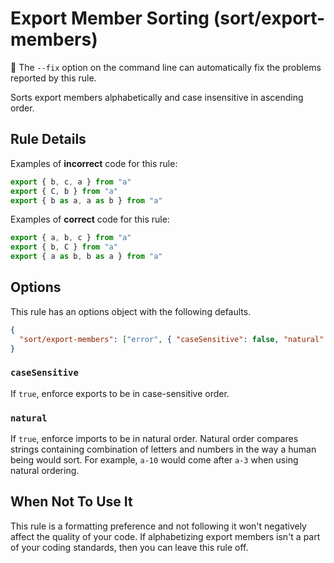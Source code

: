 # Export Member Sorting (sort/export-members)

🔧 The `--fix` option on the command line can automatically fix the problems
reported by this rule.

Sorts export members alphabetically and case insensitive in ascending order.

## Rule Details

Examples of **incorrect** code for this rule:

```javascript
export { b, c, a } from "a"
export { C, b } from "a"
export { b as a, a as b } from "a"
```

Examples of **correct** code for this rule:

```javascript
export { a, b, c } from "a"
export { b, C } from "a"
export { a as b, b as a } from "a"
```

## Options

This rule has an options object with the following defaults.

```json
{
  "sort/export-members": ["error", { "caseSensitive": false, "natural": true }]
}
```

### `caseSensitive`

If `true`, enforce exports to be in case-sensitive order.

### `natural`

If `true`, enforce imports to be in natural order. Natural order compares
strings containing combination of letters and numbers in the way a human being
would sort. For example, `a-10` would come after `a-3` when using natural
ordering.

## When Not To Use It

This rule is a formatting preference and not following it won't negatively
affect the quality of your code. If alphabetizing export members isn't a part of
your coding standards, then you can leave this rule off.
